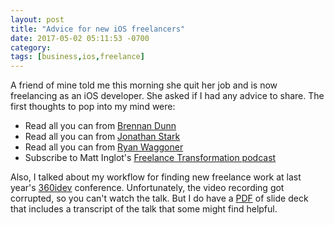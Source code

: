```yaml
---
layout: post
title: "Advice for new iOS freelancers"
date: 2017-05-02 05:11:53 -0700
category: 
tags: [business,ios,freelance]
---
```

A friend of mine told me this morning she quit her job and is now freelancing as an iOS developer. She asked if I had any advice to share. The first thoughts to pop into my mind were:

- Read all you can from [Brennan Dunn](https://doubleyourfreelancing.com)
- Read all you can from [Jonathan Stark](https://expensiveproblem.com)
- Read all you can from [Ryan Waggoner](http://ryanwaggoner.com)
- Subscribe to Matt Inglot's [Freelance Transformation podcast](https://freelancetransformation.com)

Also, I talked about my workflow for finding new freelance work at last year's [360idev](https://360idev.com) conference. Unfortunately, the video recording got corrupted, so you can't watch the talk. But I do have a [PDF](https://www.dropbox.com/s/wo4r3jnjnilguzu/freelancers-guide-to-finding-work.pdf?dl=0) of slide deck that includes a transcript of the talk that some might find helpful.
